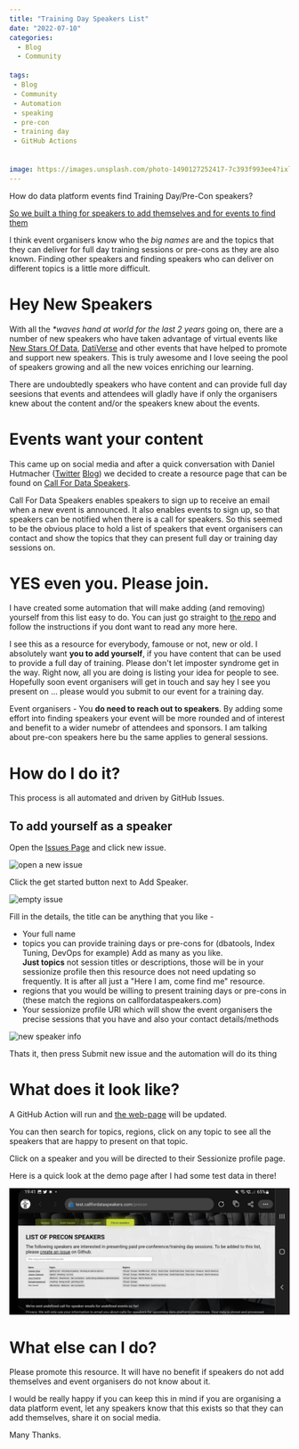 ```yaml
---
title: "Training Day Speakers List"
date: "2022-07-10" 
categories:
  - Blog
  - Community

tags:
 - Blog
 - Community
 - Automation
 - speaking
 - pre-con
 - training day
 - GitHub Actions


image: https://images.unsplash.com/photo-1490127252417-7c393f993ee4?ixlib=rb-1.2.1&ixid=MnwxMjA3fDB8MHxwaG90by1wYWdlfHx8fGVufDB8fHx8&auto=format&fit=crop&w=1770&q=80
---
```


How do data platform events find Training Day/Pre-Con speakers? 

[So we built a thing for speakers to add themselves and for events to find them](https://callfordataspeakers.com/precon)

I think event organisers know who the _big names_ are and the topics that they can deliver for full day training sessions or pre-cons as they are also known. Finding other speakers and finding speakers who can deliver on different topics is a little more difficult. 

# Hey New Speakers

With all the _*waves hand at world for the last 2 years_ going on, there are a number of new speakers who have taken advantage of virtual events like [New Stars Of Data](https://www.newstarsofdata.com/), [DatiVerse](https://datagrillen.com/dativerse/) and other events that have helped to promote and support new speakers. This is truly awesome and I love seeing the pool of speakers growing and all the new voices enriching our learning.  

There are undoubtedly speakers who have content and can provide full day seesions that events and attendees will gladly have if only the organisers knew about the content and/or the speakers knew about the events.

# Events want your content

This came up on social media and after a quick conversation with Daniel Hutmacher ([Twitter](https://twitter.com/dhmacher) [Blog](https://sqlsunday.com/)) we decided to create a resource page that can be found on [Call For Data Speakers](https://callfordataspeakers.com).  

Call For Data Speakers enables speakers to sign up to receive an email when a new event is announced. It also enables events to sign up, so that speakers can be notified when there is a call for speakers. So this seemed to be the obvious place to hold a list of speakers that event organisers can contact and show the topics that they can present full day or training day sessions on.  

# YES even you. Please join.

I have created some automation that will make adding (and removing) yourself from this list easy to do. You can just go straight to [the repo](https://github.com/dataplat/DataSpeakers) and follow the instructions if you dont want to read any more here.  

I see this as a resource for everybody, famouse or not, new or old. I absolutely want **you to add yourself**, if you have content that can be used to provide a full day of training. Please don't let imposter syndrome get in the way. Right now, all you are doing is listing your idea for people to see. Hopefully soon event organisers will get in touch and say hey I see you present on ... please would you submit to our event for a training day.

Event organisers - You **do need to reach out to speakers**. By adding some effort into finding speakers your event will be more rounded and of interest and benefit to a wider numebr of attendees and sponsors. I am talking about pre-con speakers here bu the same applies to general sessions.

# How do I do it?

This process is all automated and driven by GitHub Issues.

## To add yourself as a speaker

Open the [Issues Page](https://github.com/dataplat/DataSpeakers/issues) and click new issue.


![open a new issue](https://raw.githubusercontent.com/dataplat/DataSpeakers/main/images/newissue.png)

Click the get started button next to Add Speaker.

![empty issue](https://raw.githubusercontent.com/dataplat/DataSpeakers/main/images/emptyissue.png)

Fill in the details, the title can be anything that you like -

- Your full name
- topics you can provide training days or pre-cons for (dbatools, Index Tuning, DevOps for example) Add as many as you like.   
    **Just topics** not session titles or descriptions, those will be in your sessionize profile then this resource does not need updating so frequently. It is after all just a "Here I am, come find me" resource.
- regions that you would be willing to present training days or pre-cons in (these match the regions on callfordataspeakers.com)
- Your sessionize profile URl which will show the event organisers the precise sessions that you have and also your contact details/methods

![new speaker info](https://raw.githubusercontent.com/dataplat/DataSpeakers/main/images/filledinsessions.png)

Thats it, then press Submit new issue and the automation will do its thing

# What does it look like?

A GitHub Action will run and [the web-page](https://callfordataspeakers.com/precon) will be updated.  

You can then search for topics, regions, click on any topic to see all the speakers that are happy to present on that topic.  

Click on a speaker and you will be directed to their Sessionize profile page.  

Here is a quick look at the demo page after I had some test data in there!

![PreConSpeakers](assets/uploads/2022/07/callfordataprecons.png)

# What else can I do?

Please promote this resource. It will have no benefit if speakers do not add themselves and event organisers do not know about it.  

I would be really happy if you can keep this in mind if you are organising a data platform event, let any speakers know that this exists so that they can add themselves, share it on social media.

Many Thanks.
